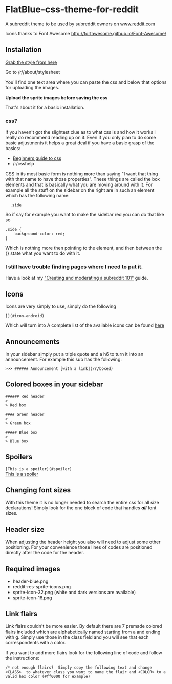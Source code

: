 FlatBlue-css-theme-for-reddit
=============================

A subreddit theme to be used by subreddit owners on www.reddit.com

Icons thanks to Font Awesome http://fortawesome.github.io/Font-Awesome/

## Installation

[Grab the style from here](https://github.com/creesch/FlatBlue-css-theme-for-reddit)

Go to /r/<yoursubreddit>/about/stylesheet 

You'll find one text area where you can paste the css and below that options for uploading the images. 

**Upload the sprite images before saving the css**

That's about it for a basic installation.  

### css? 

If you haven't got the slightest clue as to what css is and how it works I really do recommend reading up on it. Even if you only plan to do some basic adjustments it helps a great deal if you have a basic grasp of the basics: 

- [Beginners guide to css](http://www.htmldog.com/guides/css/beginner/)
- /r/csshelp 

CSS in its most basic form is nothing more than saying "I want that thing with that name to have those properties". These things are called the box elements and that is basically what you are moving around with it. For example all the stuff on the sidebar on the right are in such an element which has the following name: 

      .side 

So if say for example you want to make the sidebar red you can do that like so


    .side { 
        background-color: red;
    }

Which is nothing more then pointing to the element, and then between the {} state what you want to do with it. 

### I still have trouble finding pages where I need to put it. 

Have a look at my ["Creating and moderating a subreddit 101"](https://www.reddit.com/r/creesch/wiki/mod101) guide. 


## Icons 
Icons are very simply to use, simply do the following 

    [](#icon-android)
Which will turn into [](#icon-android)
A complete list of the available icons can be found [here](https://www.reddit.com/r/creesch/r/FlatBlue/w/icons) 

## Announcements 

In your sidebar simply put a triple quote and a h6 to turn it into an announcement. For example this sub has the following:

    >>> ###### Announcement [with a link](/r/boxed)


## Colored boxes in your sidebar

    ###### Red header
    >
    > Red box
    
    #### Green header
    >
    > Green box
    
    ##### Blue box
    >
    > Blue box

## Spoilers 

`[This is a spoiler](#spoiler)`     
[This is a spoiler](#spoiler)  

## Changing font sizes

With this theme it is no longer needed to search the entire css for all size declarations! Simply look for the one block of code that handles ***all*** font sizes. 

## Header size

When adjusting the header height you also will need to adjust some other positioning. For your convenience those lines of codes are positioned directly after the code for the header. 

## Required images

- header-blue.png 
- reddit-res-sprite-icons.png
- sprite-icon-32.png (white and dark versions are available)
- sprite-icon-16.png

## Link flairs

Link flairs couldn't be more easier. By default there are 7 premade colored flairs included which are alphabetically named starting from a and ending with g. Simply use those in the class field and you will see that each correspondents with a color. 

If you want to add more flairs look for the following line of code and follow the instructions: 

    /* not enough flairs?  Simply copy the following text and change <CLASS>  to whatever class you want to name the flair and <COLOR> to a valid hex color (#ff0000 for example)

